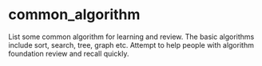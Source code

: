 # common_algorithm
List some common algorithm for learning and review.
The basic algorithms include sort, search, tree, graph etc. Attempt to help people with algorithm foundation review and recall quickly.
